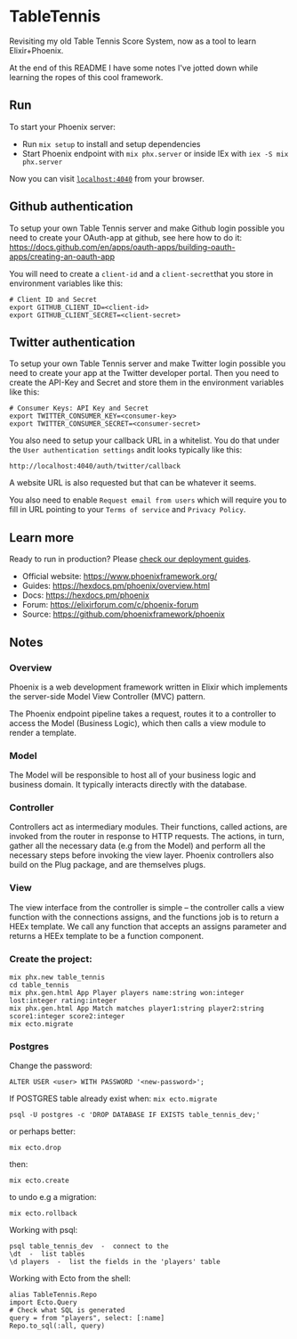 # TableTennis

Revisiting my old Table Tennis Score System, now as a tool
to learn Elixir+Phoenix.

At the end of this README I have some notes I've jotted down
while learning the ropes of this cool framework.


## Run

To start your Phoenix server:

  * Run `mix setup` to install and setup dependencies
  * Start Phoenix endpoint with `mix phx.server` or inside IEx with `iex -S mix phx.server`

Now you can visit [`localhost:4040`](http://localhost:4040) from your browser.

## Github authentication

To setup your own Table Tennis server and make Github login possible
you need to create your OAuth-app at github, see here how to do it:
https://docs.github.com/en/apps/oauth-apps/building-oauth-apps/creating-an-oauth-app

You will need to create a `client-id` and a `client-secret`that you
store in environment variables like this:

    # Client ID and Secret
    export GITHUB_CLIENT_ID=<client-id>
    export GITHUB_CLIENT_SECRET=<client-secret>


## Twitter authentication

To setup your own Table Tennis server and make Twitter login possible
you need to create your app at the Twitter developer portal.
Then you need to create the API-Key and Secret and store them
in the environment variables like this:

    # Consumer Keys: API Key and Secret
    export TWITTER_CONSUMER_KEY=<consumer-key>
    export TWITTER_CONSUMER_SECRET=<consumer-secret>
    
You also need to setup your callback URL in a whitelist.
You do that under the `User authentication settings` andit looks
typically like this:

    http://localhost:4040/auth/twitter/callback
    
A website URL is also requested but that can be whatever it seems.

You also need to enable `Request email from users` which will
require you to fill in URL pointing to your `Terms of service`
and `Privacy Policy`.

## Learn more

Ready to run in production? Please [check our deployment guides](https://hexdocs.pm/phoenix/deployment.html).

  * Official website: https://www.phoenixframework.org/
  * Guides: https://hexdocs.pm/phoenix/overview.html
  * Docs: https://hexdocs.pm/phoenix
  * Forum: https://elixirforum.com/c/phoenix-forum
  * Source: https://github.com/phoenixframework/phoenix

## Notes

### Overview
Phoenix is a web development framework written in Elixir which
implements the server-side Model View Controller (MVC) pattern.

The Phoenix endpoint pipeline takes a request,
routes it to a controller to access the Model (Business Logic),
which then calls a view module to render a template.

### Model 
The Model will be responsible to host all of your business logic
and business domain. It typically interacts directly with the database.

### Controller
Controllers act as intermediary modules. Their functions,
called actions, are invoked from the router in response to
HTTP requests. The actions, in turn, gather all the necessary
data (e.g from the Model) and perform all the necessary steps
before invoking the view layer. Phoenix controllers also
build on the Plug package, and are themselves plugs.

### View
The view interface from the controller is simple – the controller
calls a view function with the connections assigns, and the
functions job is to return a HEEx template.
We call any function that accepts an assigns parameter and
returns a HEEx template to be a function component.


### Create the project:

    mix phx.new table_tennis
    cd table_tennis
    mix phx.gen.html App Player players name:string won:integer lost:integer rating:integer
    mix phx.gen.html App Match matches player1:string player2:string score1:integer score2:integer
    mix ecto.migrate


### Postgres 

Change the password: 

    ALTER USER <user> WITH PASSWORD '<new-password>';

If POSTGRES table already exist when: `mix ecto.migrate`

    psql -U postgres -c 'DROP DATABASE IF EXISTS table_tennis_dev;'

or perhaps better:

    mix ecto.drop

then:

    mix ecto.create

to undo e.g a migration:

    mix ecto.rollback

Working with psql:

    psql table_tennis_dev  -  connect to the
    \dt  -  list tables
    \d players  -  list the fields in the 'players' table

Working with Ecto from the shell:

    alias TableTennis.Repo
    import Ecto.Query
    # Check what SQL is generated
    query = from "players", select: [:name]
    Repo.to_sql(:all, query)
